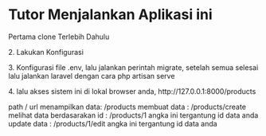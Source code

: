<h1>Tutor Menjalankan Aplikasi ini</h1>

<p>Pertama clone Terlebih Dahulu</p>
<p>2. Lakukan Konfigurasi</p>
<p>3. Konfigurasi file .env, lalu jalankan perintah migrate, setelah semua selesai lalu jalankan laravel dengan cara php artisan serve</p>
<p>4. lalu akses sistem ini di lokal browser anda, http://127.0.0.1:8000/products</p>

path / url 
menampilkan data: /products
membuat data : /products/create
melihat data berdasarakan id : /products/1  angka ini tergantung id data anda
update data : /products/1/edit angka ini tergantung id data anda

